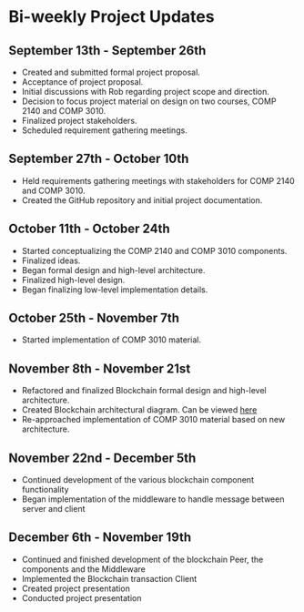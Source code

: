 # Bi-weekly Project Updates

## September 13th - September 26th

- Created and submitted formal project proposal.
- Acceptance of project proposal.
- Initial discussions with Rob regarding project scope and direction.
- Decision to focus project material on design on two courses, COMP 2140 and COMP 3010.
- Finalized project stakeholders.
- Scheduled requirement gathering meetings.

## September 27th - October 10th

- Held requirements gathering meetings with stakeholders for COMP 2140 and COMP 3010.
- Created the GitHub repository and initial project documentation.

## October 11th - October 24th

- Started conceptualizing the COMP 2140 and COMP 3010 components.
- Finalized ideas.
- Began formal design and high-level architecture.
- Finalized high-level design.
- Began finalizing low-level implementation details.

## October 25th - November 7th

- Started implementation of COMP 3010 material.

## November 8th - November 21st

- Refactored and finalized Blockchain formal design and high-level architecture.
- Created Blockchain architectural diagram. Can be viewed [here](https://github.com/ZackHolmberg/Blockchain-Honours-Project/blob/main/Blockchain%20Architecture.png)
- Re-approached implementation of COMP 3010 material based on new architecture.

## November 22nd - December 5th

- Continued development of the various blockchain component functionality
- Began implementation of the middleware to handle message between server and client

## December 6th - November 19th

- Continued and finished development of the blockchain Peer, the components and the Middleware
- Implemented the Blockchain transaction Client
- Created project presentation
- Conducted project presentation
